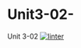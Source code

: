 # Unit3-02-
Unit 3-02
 [![linter](https://github.com/Arvin-Leung/Unit3-02-/workflows/linter/badge.svg)](https://github.com/marketplace/actions/super-linter)

